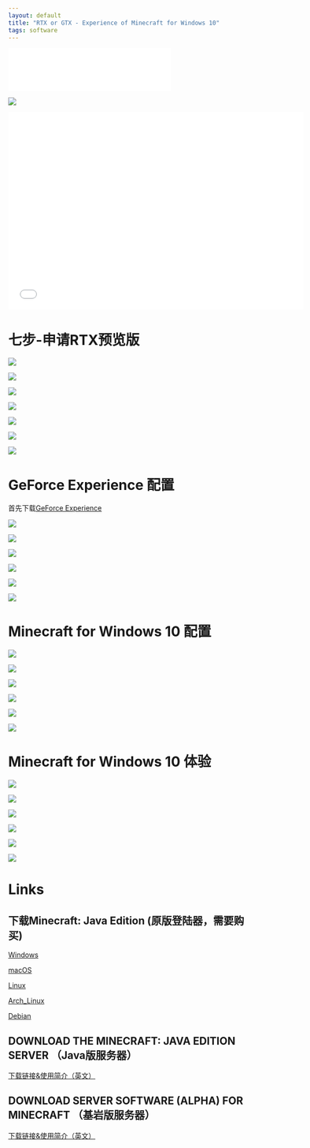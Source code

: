 ```yaml
---
layout: default
title: "RTX or GTX - Experience of Minecraft for Windows 10"
tags: software
---
```


<iframe frameborder="no" border="0" marginwidth="0" marginheight="0" width=330 height=86 src="//music.163.com/outchain/player?type=2&id=461301452&auto=1&height=66"></iframe>

![](//panzhifei.fun/img/2020/09/05/01/RTX.png)

<iframe height=400 width=600 src="//player.bilibili.com/player.html?aid=796996256&bvid=BV1gy4y1y7Nk&cid=231374123&page=1" scrolling="no" border="0" frameborder="no" framespacing="0" allowfullscreen="true"> </iframe>

# 七步-申请RTX预览版

![](//panzhifei.fun/img/2020/09/05/01/1.jpg)

![](//panzhifei.fun/img/2020/09/05/01/2.jpg)

![](//panzhifei.fun/img/2020/09/05/01/3.jpg)

![](//panzhifei.fun/img/2020/09/05/01/4.jpg)

![](//panzhifei.fun/img/2020/09/05/01/5.jpg)

![](//panzhifei.fun/img/2020/09/05/01/6.jpg)

![](//panzhifei.fun/img/2020/09/05/01/7.jpg)

# GeForce Experience 配置

首先下载[GeForce Experience](https://www.nvidia.cn/geforce/geforce-experience/)

![](//panzhifei.fun/img/2020/09/05/01/8.jpg)

![](//panzhifei.fun/img/2020/09/05/01/9.jpg)

![](//panzhifei.fun/img/2020/09/05/01/10.jpg)

![](//panzhifei.fun/img/2020/09/05/01/11.jpg)

![](//panzhifei.fun/img/2020/09/05/01/12.jpg)

![](//panzhifei.fun/img/2020/09/05/01/13.jpg)

# Minecraft for Windows 10 配置

![](//panzhifei.fun/img/2020/09/05/01/mojang.jpg)

![](//panzhifei.fun/img/2020/09/05/01/mc.jpg)

![](//panzhifei.fun/img/2020/09/05/01/14.jpg)

![](//panzhifei.fun/img/2020/09/05/01/15.jpg)

![](//panzhifei.fun/img/2020/09/05/01/16.jpg)

![](//panzhifei.fun/img/2020/09/05/01/17.jpg)

# Minecraft for Windows 10 体验

![](//panzhifei.fun/img/2020/09/05/01/rtxon1.jpg)

![](//panzhifei.fun/img/2020/09/05/01/rtxoff1.jpg)

![](//panzhifei.fun/img/2020/09/05/01/rtxon2.jpg)

![](//panzhifei.fun/img/2020/09/05/01/rtxoff2.jpg)

![](//panzhifei.fun/img/2020/09/05/01/rtxon3.jpg)

![](//panzhifei.fun/img/2020/09/05/01/rtxoff3.jpg)

# Links

## 下载Minecraft: Java Edition (原版登陆器，需要购买)

[Windows](https://launcher.mojang.com/download/MinecraftInstaller.msi)

[macOS](https://launcher.mojang.com/download/Minecraft.dmg)

[Linux](https://launcher.mojang.com/download/Minecraft.tar.gz)

[Arch_Linux](https://aur.archlinux.org/packages/minecraft-launcher)

[Debian](https://launcher.mojang.com/download/Minecraft.deb)

## DOWNLOAD THE MINECRAFT: JAVA EDITION SERVER （Java版服务器）

[下载链接&使用简介（英文）](https://www.minecraft.net/en-us/download/server)

## DOWNLOAD SERVER SOFTWARE (ALPHA) FOR MINECRAFT （基岩版服务器）

[下载链接&使用简介（英文）](https://www.minecraft.net/en-us/download/server/bedrock)
